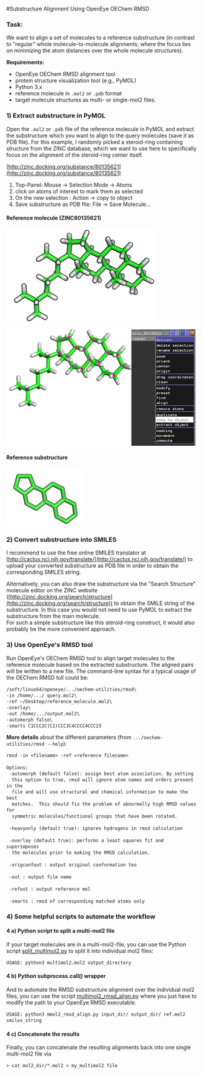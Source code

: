 #Substructure Alignment Using OpenEye OEChem RMSD



### Task:

We want to align a set of molecules to a reference substructure (in contrast to "regular" whole molecule-to-molecule alignments, where the focus lies on minimizing the atom distances over the whole molecule structures).


**Requirements:**   
- OpenEye OEChem RMSD alignment tool  
- protein structure visualization tool (e.g., PyMOL)  
- Python 3.x
- reference molecule in `.mol2` or `.pdb` format
- target molecule structures as multi- or single-mol2 files.  


### 1) Extract substructure in PyMOL


Open the `.mol2` or `.pdb` file of the reference molecule in PyMOL and extract the substructure which you want to align to the query molecules (save it as PDB file).
For this example, I randomly picked a steroid-ring containing structure from the ZINC database, which we want to use here to specifically focus on the alignment of the steroid-ring center itself.

[http://zinc.docking.org/substance/80135621](http://zinc.docking.org/substance/80135621)

1. Top-Panel: Mouse -> Selection Mode -> Atoms
2. click on atoms of interest to mark them as selected
3. On the new selection : Action -> copy to object
4. Save substructure as PDB file: File -> Save Molecule...

#### Reference molecule (ZINC80135621)
![](./Images/reference_molecule.png)

![](./Images/pymol_copy_substructure.png)


#### Reference substructure

![](./Images/reference_substructure.png)


### 2) Convert substructure into SMILES 

I recommend to use the free online SMILES translator at [http://cactus.nci.nih.gov/translate/](http://cactus.nci.nih.gov/translate/) to upload your converted substructure as PDB file in order to obtain the corresponding SMILES string.  

Alternatively, you can also draw the substructure via the "Search Structure" molecule editor on the ZINC website ([http://zinc.docking.org/search/structure](http://zinc.docking.org/search/structure)) to obtain the SMILE string of the substructure. In this case you would not need to use PyMOL to extract the substructure from the main molecule.  
For such a simple substructure like this steroid-ring construct, it would also probably be the more convenient approach.


### 3) Use OpenEye's RMSD tool

Run OpenEye's OEChem RMSD tool to align target molecules to the reference molecule based on the extracted substructure. The aligned pairs will be written to a new file. The command-line syntax for a typical usage of the OEChem RMSD toll could be: 

	/soft/linux64/openeye/.../oechem-utilities/rmsd\
	-in /home/.../ query.mol2\ 
	-ref ~/Desktop/reference_molecule.mol2\
	-overlay\
	-out /home/.../output.mol2\ 	
	-automorph false\
	-smarts C1CCC2C(C1)CCC3C4CCCC4CCC23
	
**More details** about the different parameters (from `.../oechem-utilities/rmsd --help`):	
	
	rmsd -in <filename> -ref <reference filename>

	Options:
     -automorph (default false): assign best atom association. By setting
      this option to true, rmsd will ignore atom names and orders present in the
      file and will use structural and chemical information to make the best
      matches.  This should fix the problem of abnormally high RMSD values for
      symmetric molecules/functional groups that have been rotated.

     -heavyonly (default true): ignores hydrogens in rmsd calculation

     -overlay (default true): performs a least squares fit and superimposes
      the molecules prior to making the RMSD calculation.

     -origconfout : output original conformation too

     -out : output file name

     -refout : output reference mol

     -smarts : rmsd of corresponding matched atoms only

### 4) Some helpful scripts to automate the workflow

#### 4 a) Python script to split a multi-mol2 file

If your target molecules are in a multi-mol2-file, you can use the Python script [split_multimol2.py](./Scripts/split_multimol2.py) to split it into individual mol2 files:

	USAGE: python3 multimol2.mol2 output_directory

#### 4 b) Python subprocess.call() wrapper

And to automate the RMSD substructure alignment over the individual mol2 files, you can use the script [multimol2_rmsd_align.py](./Scripts/multimol2_rmsd_align.py) where you just have to modify the path to your OpenEye RMSD executable.

	USAGE: python3 mmol2_rmsd_align.py input_dir/ output_dir/ ref.mol2 smiles_string


#### 4 c) Concatenate the results

Finally, you can concatenate the resulting alignments back into one single multi-mol2 file via

	> cat mol2_dir/*.mol2 > my_multimol2 file
